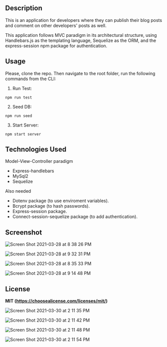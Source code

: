 

## Description

This is an application for developers where they can publish their blog posts and comment on other developers' posts as well. 

This application follows MVC paradigm in its architectural structure, using Handlebars.js as the templating language, Sequelize as the ORM, and the express-session npm package for authentication.

## Usage

Please, clone the repo. Then navigate to the root folder, run the following commands from the CLI:

1. Run Test:

`` npm run test ``
 
2. Seed DB:
 
`` npm run seed ``
 
3. Start Server:
 
`` npm start server ``
 
 ## Technologies Used
 
Model-View-Controller paradigm

* Express-handlebars
* MySql2
* Sequelize

Also needed

* Dotenv package (to use enviroment variables).
* Bcrypt package (to hash passwords).
* Express-session package.
* Connect-session-sequelize package (to add authentication).
 

## Screenshot

![Screen Shot 2021-03-28 at 8 38 26 PM](https://user-images.githubusercontent.com/69886471/112881645-8f135a80-9091-11eb-9362-0543b6806dcc.png)

![Screen Shot 2021-03-28 at 9 32 31 PM](https://user-images.githubusercontent.com/69886471/112881913-e6b1c600-9091-11eb-90f3-884fbd83628f.png)

![Screen Shot 2021-03-28 at 8 35 33 PM](https://user-images.githubusercontent.com/69886471/112882017-0812b200-9092-11eb-97da-c9625818eb01.png)

![Screen Shot 2021-03-28 at 9 14 48 PM](https://user-images.githubusercontent.com/69886471/112882602-c7676880-9092-11eb-8719-a19b23982b08.png)

 ## License
 
 **MIT
 (https://choosealicense.com/licenses/mit/)**
 
 ![Screen Shot 2021-03-30 at 2 11 35 PM](https://user-images.githubusercontent.com/69886471/113043531-31027800-9162-11eb-915b-dadfd6063588.png)

![Screen Shot 2021-03-30 at 2 11 42 PM](https://user-images.githubusercontent.com/69886471/113043566-3c55a380-9162-11eb-9903-8718c219e5e9.png)

![Screen Shot 2021-03-30 at 2 11 48 PM](https://user-images.githubusercontent.com/69886471/113043578-424b8480-9162-11eb-9660-595b74c27e91.png)

![Screen Shot 2021-03-30 at 2 11 54 PM](https://user-images.githubusercontent.com/69886471/113043595-4aa3bf80-9162-11eb-8fbd-e9c206594e72.png)
